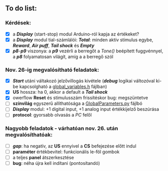 ## To do list:
### Kérdések:
  - [x] a ***Display*** (start-stop) modul Arduino-ról kapja az értékeket?
  - [x] a ***Display*** modul tial-számlálói: _**Total**_: minden aktív stimulus egybe, _**Reward**_, _**Air puff**_, _**Tail shock**_ és _**Empty**_
  - [x] *__p8__*-*__p9__* viszonya: a *__p9__* vezérli a berregőt a *Tone()* beépített fuggvénnyel, a *__p8__* folyamatosan világít, amíg a a berregő szól
  
### Nov. 26-ig megvalósítható feladatok:
  - [x] ***Start*** utáni váltakozó jelzővillogás kivétele (***debug*** logikai változóval ki-be kapcsolgható a [global_variables.h](/arduino/ToneStimTrial04/global_variables.h) fájlban)
  - [x] **US** hossza: ha 0, akkor a default a ***Tail shock***
  - [x] owerflow **Reset** és stimulusszám frissítéskor bug: megszüntetve
  - [ ] **színvilág** egyszerű allíthatósága a [GlobalParameters.py](/python/GlobalParameters.py) fájlbó
  - [ ] ***Display*** modul: +1 digital input, +1 analog input értékkijelző beszúrása
  - [ ] **protocol**: gyorsabb olvasás a *PC* felől
  
### Nagyobb feladatok - várhatóan nov. 26. után megvalósíthatóak:
  - [ ] ***gap***: ha negatív, az **US** ennyivel a **CS** befejezése előtt indul
  - [ ] **paraméter** értékbevitel: funkcionális le-föl gombok
  - [ ] a teljes **panel** átszerkesztése
  - [ ] **bug**: néha újra kell indítani (pontosítandó)
